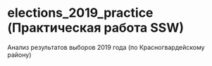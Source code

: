 # elections_2019_practice (Практическая работа SSW)
 Анализ результатов выборов 2019 года (по Красногвардейскому району)
